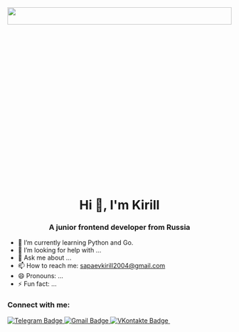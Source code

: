 <img src="https://github.com/KirillFigmaLover/KirillFigmaLover/blob/ca88e7810184bd233772a882104966529accfe04/standard.gif" width="100%"  height="10%"/>
<h1 align="center">Hi 👋, I'm Kirill</h1>
<h3 align="center">A junior frontend developer from Russia</h3>

- 🌱 I’m currently learning Python and Go.
- 🤔 I’m looking for help with ...
- 💬 Ask me about ...
- 📫 How to reach me: sapaevkirill2004@gmail.com
- 😄 Pronouns: ...
- ⚡ Fun fact: ...
<h3 align="left">Connect with me:</h3>

<div id="badges">
  <a href="https://t.me/Eaahss">
    <img src="https://img.shields.io/badge/Telegram-blue?style=for-the-badge&logo=telegram&logoColor=white" alt="Telegram Badge"/>
  </a>
  <a href="mailto:sapaevkirill2004@gmail.com">
    <img src="https://img.shields.io/badge/Gmail-red?style=for-the-badge&logo=gmail&logoColor=white" alt="Gmail Badge"/>
  </a>
   <a href="https://vk.com/awxnnadwn">
    <img src="https://img.shields.io/badge/VKontakte-blue?style=for-the-badge&logo=vk&logoColor=white" alt="VKontakte Badge"/>
  </a>
  <a href="https://github.com/Y3-enjoyer">
    <img src="https://komarev.com/ghpvc/?username=Y3-enjoyer&label=Profile views&color=red&style=flat-square"  alt=""/>
 </a>
</div>


